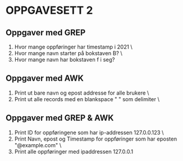 # OPPGAVESETT 2

## Oppgaver med GREP

1. Hvor mange oppføringer har timestamp i 2021 \
2. Hvor mange navn starter på bokstaven B? \
3. Hvor mange navn har bokstaven f i seg?


## Oppgaver med AWK

1. Print ut bare navn og epost addresse for alle brukere \
2. Print ut alle records med en blankspace " " som delimiter \


## Oppgaver med GREP & AWK

1. Print ID for oppføringene som har ip-addressen 127.0.0.123 \
2. Print Navn, epost og Timestamp for oppføringer som har eposten "@example.com" \
3. Print alle oppføringer med ipaddressen 127.0.0.1
